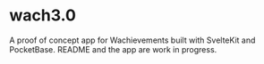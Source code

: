# wach3.0
A proof of concept app for Wachievements built with SvelteKit and PocketBase. README and the app are work in progress.

